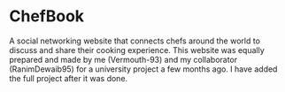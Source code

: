 # ChefBook
A social networking website that connects chefs around the world to discuss and share their cooking experience.
This website was equally prepared and made by me (Vermouth-93) and my collaborator (RanimDewaib95) for a university project a few months ago. I have added the full project after it was done.
